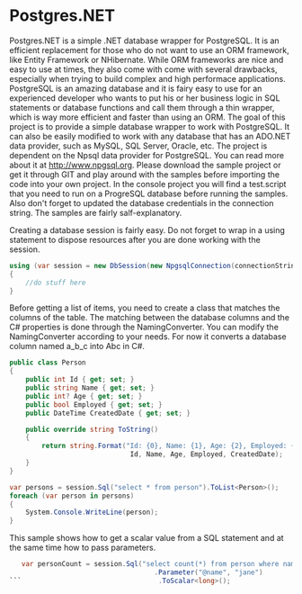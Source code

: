 # Postgres.NET
Postgres.NET is a simple .NET database wrapper for PostgreSQL. It is an efficient replacement for those who do not want to use an ORM framework, like
Entity Framework or NHibernate. While ORM frameworks are nice and easy to use at times, they also come with come with several drawbacks, especially
when trying to build complex and high performace applications. PostgreSQL is an amazing database and it is fairy easy to use for an experienced developer 
who wants to put his or her business logic in SQL statements or database functions and call them through a thin wrapper, which is way more efficient 
and faster than using an ORM. The goal of this project is to provide a simple database wrapper to work with PostgreSQL. It can also be easily modified 
to work with any database that has an ADO.NET data provider, such as MySQL, SQL Server, Oracle, etc. The project is dependent on the Npsql data provider 
for PostgreSQL. You can read more about it at http://www.npgsql.org. Please download the sample project or get it through GIT and play around with 
the samples before importing the code into your own project. In the console project you will find a test.script that you need to run on a 
ProgreSQL database before running the samples. Also don't forget to updated the database credentials in the connection string. 
The samples are fairly salf-explanatory.


Creating a database session is fairly easy. Do not forget to wrap in a using statement to dispose resources after you are done working with the session.
```C#
using (var session = new DbSession(new NpgsqlConnection(connectionString)))
{
	//do stuff here
}
```

Before getting a list of items, you need to create a class that matches the columns of the table. The matching between the database columns and the
C# properties is done through the NamingConverter. You can modify the NamingConverter according to your needs. For now it converts a database column 
named a_b_c into Abc in C#. 
```C#
public class Person
{
	public int Id { get; set; }
	public string Name { get; set; }
	public int? Age { get; set; }
	public bool Employed { get; set; }
	public DateTime CreatedDate { get; set; }

	public override string ToString()
	{
		return string.Format("Id: {0}, Name: {1}, Age: {2}, Employed: {3}, Created Date: {4}", 
							  Id, Name, Age, Employed, CreatedDate);
	}
}

var persons = session.Sql("select * from person").ToList<Person>();
foreach (var person in persons)
{
	System.Console.WriteLine(person);
}
```

This sample shows how to get a scalar value from a SQL statement and at the same time how to pass parameters.
```C#
   var personCount = session.Sql("select count(*) from person where name = @name")
                                    .Parameter("@name", "jane")
```                                  .ToScalar<long>();




